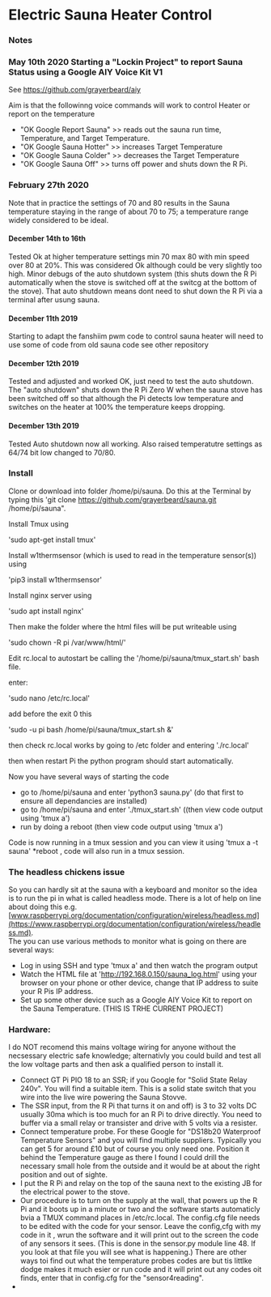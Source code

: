 # Electric Sauna Heater Control

### Notes
### May 10th 2020 Starting a "Lockin Project" to report Sauna Status using a Google AIY Voice Kit V1
See https://github.com/grayerbeard/aiy

Aim is that the followinng voice commands will work to control Heater or report on the temperature

* "OK Google Report Sauna" >> reads out the sauna run time, Temperature, and Target Temperature.
* "OK Google Sauna Hotter" >> increases Target Temperature
* "OK Google Sauna Colder" >> decreases the Target Temperature
* "OK Google Sauna Off" >> turns off power and shuts down the R Pi.

### February 27th 2020
Note that in practice the settings of 70 and 80 results in the Sauna temperature staying in the range of about 70 to 75; a temperature range widely considered to be ideal.

#### December 14th to 16th
Tested Ok at higher temperature settings min 70 max 80 with min speed over 80 at 20%.
This was considered Ok although could be very slightly too high.
Minor debugs of the auto shutdown system (this shuts down the R Pi automatically when the stove is switched off at the switcg at the bottom of the stove).
That auto shutdown means dont need to shut down the R Pi via a terminal after usung sauna.

#### December 11th 2019 
Starting to adapt the fanshiim pwm code to control sauna heater
will need to use some of code from old sauna code see other repository
#### December 12th 2019
Tested and adjusted and worked OK, just need to test the auto shutdown.
The "auto shutdown" shuts down the R Pi Zero W when the sauna stove has been switched off so that although the Pi detects low temperature and switches on the heater at 100% the temperature keeps dropping.
#### December 13th 2019
Tested Auto shutdown now all working. Also raised temperatutre settings as 64/74 bit low changed to 70/80.

### Install

Clone or download into folder /home/pi/sauna.  Do this at the Terminal by typing this
'git clone https://github.com/grayerbeard/sauna.git /home/pi/sauna".

Install Tmux using 

'sudo apt-get install tmux'

Install  w1thermsensor (which is used to read in the temperature sensor(s)) using

'pip3 install w1thermsensor'

Install nginx server using

'sudo apt install nginx'

Then make the folder where the html files will be put writeable using

'sudo chown -R pi /var/www/html/'

Edit rc.local to autostart be calling the '/home/pi/sauna/tmux_start.sh' bash file.

enter:

'sudo nano /etc/rc.local'

add before the exit 0 this

'sudo -u pi bash /home/pi/sauna/tmux_start.sh &'  

then check rc.local works by going to /etc folder and entering './rc.local'

then when restart Pi the python program should start automatically.

Now you have several ways of starting the code
* go to /home/pi/sauna and enter 'python3 sauna.py'  (do that first to ensure all dependancies are installed)
* go to /home/pi/sauna and enter './tmux_start.sh' ((then view code output using 'tmux a')
* run by doing a reboot (then view code output using 'tmux a')

Code is now running in a tmux session and you can view it using 'tmux a -t sauna'
*reboot , code will also run in a tmux session.

### The headless chickens issue
So you can hardly sit at the sauna with a keyboard and monitor so the idea is to run the pi in what is called headless mode.
There is a lot of help on line about doing this e.g. [www.raspberrypi.org/documentation/configuration/wireless/headless.md](https://www.raspberrypi.org/documentation/configuration/wireless/headless.md).  
The you can use various methods to monitor what is going on there are several ways:
* Log in using SSH and type 'tmux a' and then watch the program output
* Watch the HTML file at 'http://192.168.0.150/sauna_log.html' using your browser on your phone or other device, change that IP address to suite your R Pis IP address.
* Set up some other device such as a Google AIY Voice Kit to report on the Sauna Temperature.  (THIS IS TRHE CURRENT PROJECT)

### Hardware:
I do NOT recomend this mains voltage wiring for anyone without the necsessary electric safe knowledge; alternativly you could build and test all the low voltage parts and then ask a qualified person to install it. 

* Connect GT Pi PIO 18 to an SSR; if you Google for "Solid State Relay 240v". You will find a suitable item.  This is a solid state switch that you wire into the live wire powering the Sauna Stovve.
* The SSR input, from the R Pi that turns it on and off) is 3 to 32 volts DC usually 30ma which is too much for an R Pi to drive directly.  You need to buffer via a small relay or transister and drive with 5 volts via a resister. 
* Connect temperature probe. For these Google for "DS18b20 Waterproof Temperature Sensors" and you will find multiple suppliers.  Typically you can get 5 for around £10 but of course you only need one.  Position it behind the Temperature gauge as there I found I could drill the necessary small hole from the outside and it would be at about the right position and out of sighte.
* I put the R Pi and relay on the top of the sauna next to the existing JB for the electrical power to the stove.
* Our procedure is to turn on the supply at the wall, that powers up the R Pi and it boots up in a minute or two and the software starts automaticly bvia a TMUX command places in /etc/rc.local.
The config.cfg file needs to be edited with the code for your sensor.  Leave the config,cfg with my code in it , wrun the software and it will print out to the screen the code of any sensors it sees.
(This is done in the sensor.py module line 48.  If you look at that file you will see what is happening.) 
There are other ways toi find out what the temperature probes codes are but tis littlke dodge makes it much esier or run code and it will print out any codes oit finds, enter that in config.cfg for the "sensor4reading".
*
